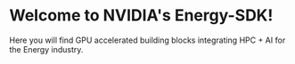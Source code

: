 # Welcome to NVIDIA's Energy-SDK!

Here you will find GPU accelerated building blocks integrating HPC + AI for the Energy industry.
